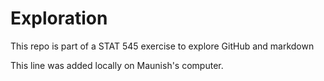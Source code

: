 # Exploration
This repo is part of a STAT 545 exercise to explore GitHub and markdown

This line was added locally on Maunish's computer.
